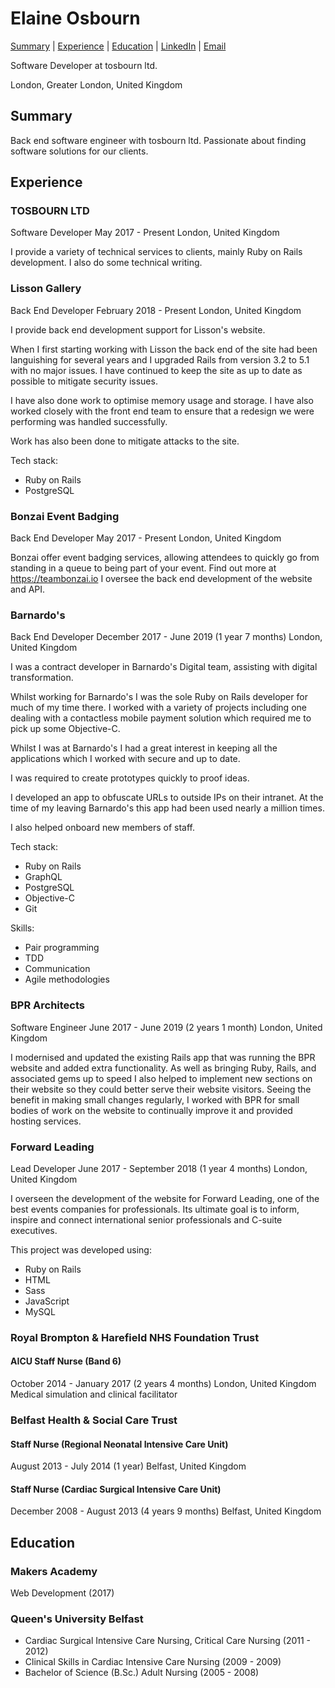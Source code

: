 # Elaine Osbourn

[Summary](#summary) | [Experience](#experience) | [Education](#education) | [LinkedIn](https://www.linkedin.com/in/elaine-osbourn-37a20636/) | [Email](elaine@tosbourn.com)

Software Developer at tosbourn ltd.

London, Greater London, United Kingdom

## Summary

Back end software engineer with tosbourn ltd. Passionate about
finding software solutions for our clients.

## Experience
### TOSBOURN LTD

Software Developer
May 2017 - Present
London, United Kingdom

I provide a variety of technical services to clients, mainly Ruby on Rails
development. I also do some technical writing.

### Lisson Gallery

Back End Developer
February 2018 - Present
London, United Kingdom

I provide back end development support for Lisson's website.

When I first starting working with Lisson the back end of the site had been
languishing for several years and I upgraded Rails from version 3.2 to 5.1 with
no major issues. I have continued to keep the site as up to date as possible to
mitigate security issues.

I have also done work to optimise memory usage and storage. I have also
worked closely with the front end team to ensure that a redesign we were
performing was handled successfully.

Work has also been done to mitigate attacks to the site.

Tech stack:

- Ruby on Rails
- PostgreSQL

### Bonzai Event Badging

Back End Developer
May 2017 - Present 
London, United Kingdom

Bonzai offer event badging services, allowing attendees to quickly go from
standing in a queue to being part of your event.
Find out more at https://teambonzai.io
I oversee the back end development of the website and API.

### Barnardo's

Back End Developer
December 2017 - June 2019 (1 year 7 months)
London, United Kingdom

I was a contract developer in Barnardo's Digital team, assisting with digital
transformation.

Whilst working for Barnardo's I was the sole Ruby on Rails developer for much
of my time there. I worked with a variety of projects including one dealing with
a contactless mobile payment solution which required me to pick up some
Objective-C.

Whilst I was at Barnardo's I had a great interest in keeping all the applications
which I worked with secure and up to date.

I was required to create prototypes quickly to proof ideas.

I developed an app to obfuscate URLs to outside IPs on their intranet. At the
time of my leaving Barnardo's this app had been used nearly a million times.

I also helped onboard new members of staff.

Tech stack:

- Ruby on Rails
- GraphQL
- PostgreSQL
- Objective-C
- Git

Skills:

- Pair programming
- TDD
- Communication
- Agile methodologies

### BPR Architects

Software Engineer
June 2017 - June 2019 (2 years 1 month)
London, United Kingdom

I modernised and updated the existing Rails app that was running the BPR
website and added extra functionality.
As well as bringing Ruby, Rails, and associated gems up to speed I also
helped to implement new sections on their website so they could better serve
their website visitors.
Seeing the benefit in making small changes regularly, I worked with BPR for
small bodies of work on the website to continually improve it and provided
hosting services.

### Forward Leading

Lead Developer
June 2017 - September 2018 (1 year 4 months)
London, United Kingdom

I overseen the development of the website for Forward Leading, one of the
best events companies for professionals. Its ultimate goal is to inform, inspire
and connect international senior professionals and C-suite executives.

This project was developed using:
- Ruby on Rails
- HTML
- Sass
- JavaScript
- MySQL

### Royal Brompton & Harefield NHS Foundation Trust
#### AICU Staff Nurse (Band 6)
October 2014 - January 2017 (2 years 4 months)
London, United Kingdom
Medical simulation and clinical facilitator

### Belfast Health & Social Care Trust
#### Staff Nurse (Regional Neonatal Intensive Care Unit)
August 2013 - July 2014 (1 year)
Belfast, United Kingdom

#### Staff Nurse (Cardiac Surgical Intensive Care Unit)
December 2008 - August 2013 (4 years 9 months)
Belfast, United Kingdom

## Education

### Makers Academy
Web Development (2017)

### Queen's University Belfast

- Cardiac Surgical Intensive Care Nursing, Critical Care Nursing (2011 - 2012)
- Clinical Skills in Cardiac Intensive Care Nursing (2009 - 2009)
- Bachelor of Science (B.Sc.) Adult Nursing (2005 - 2008)
